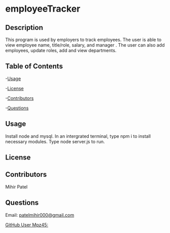 # employeeTracker
  ## Description
  This program is used by employers to track employees. The user is able to view employee name, title/role, salary, and manager . The user can also add employees, update roles, add and view departments.
   ## Table of Contents
-[Usage](#usage)

-[License](#license)

-[Contributors](#contributors)

-[Questions](#questions)
   ## Usage
   Install node and mysql. In an intergrated terminal, type npm i to install necessary modules. Type node server.js to run.
   ## License 
   
   
   
   ## Contributors 
   Mihir Patel
   ## Questions 
   Email: patelmihir000@gmail.com

   [GitHub User Mpz45:](https://github.com/Mpz45/employeeTracker)

